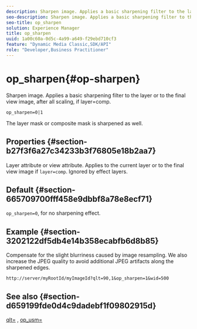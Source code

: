 ```yaml
---
description: Sharpen image. Applies a basic sharpening filter to the layer or to the final view image, after all scaling, if layer=comp.
seo-description: Sharpen image. Applies a basic sharpening filter to the layer or to the final view image, after all scaling, if layer=comp.
seo-title: op_sharpen
solution: Experience Manager
title: op_sharpen
uuid: 1a00c60a-0d5c-4a99-a649-f29ebd710cf3
feature: "Dynamic Media Classic,SDK/API"
role: "Developer,Business Practitioner"
---
```


# op_sharpen{#op-sharpen}

Sharpen image. Applies a basic sharpening filter to the layer or to the final view image, after all scaling, if layer=comp.

 `op_sharpen=0|1`

The layer mask or composite mask is sharpened as well.

## Properties {#section-b27f3f6a27c34233b3f76805e18b2aa7}

Layer attribute or view attribute. Applies to the current layer or to the final view image if `layer=comp`. Ignored by effect layers.

## Default {#section-665709700fff458e9dbbf8a78e8ecf71}

`op_sharpen=0`, for no sharpening effect.

## Example {#section-3202122df5db4e14b358ecabfb6d8b85}

Compensate for the slight blurriness caused by image resampling. We also increase the JPEG quality to avoid additional JPEG artifacts along the sharpened edges.

`http://server/myRootId/myImageId?qlt=90,1&op_sharpen=1&wid=500`

## See also {#section-d659199fde0d4c9dadebf1f09802915d}

[qlt=](../../../../../is-api/http-ref/image-serving-api-ref/c-http-protocol-reference/c-command-reference/r-is-http-qlt.md#reference-f69ed0758c784b0385d979820546d352) , [op_usm=](../../../../../is-api/http-ref/image-serving-api-ref/c-http-protocol-reference/c-command-reference/r-op-sharpen.md#reference-c32573230c6140f883efdaa201ea8541) 
